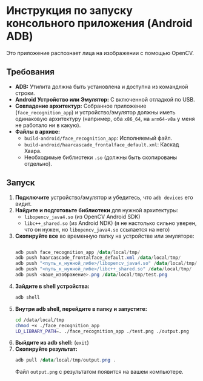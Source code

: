 # Инструкция по запуску консольного приложения (Android ADB)

Это приложение распознает лица на изображении с помощью OpenCV.

## Требования

*   **ADB:** Утилита должна быть установлена и доступна из командной строки.
*   **Android Устройство или Эмулятор:** С включенной отладкой по USB.
*   **Совпадение архитектур:** Собранное приложение (`face_recognition_app`) и устройство/эмулятор должны иметь одинаковую архитектуру (например, оба `x86_64`, на `arm64-v8a` у меня не работало ни в какую).
*   **Файлы в архиве:**
    *   `build-android/face_recognition_app`: Исполняемый файл.
    *   `build-android/haarcascade_frontalface_default.xml`: Каскад Хаара.
    *   Необходимые библиотеки `.so` (должны быть скопированы отдельно).

## Запуск

1.  **Подключите** устройство/эмулятор и убедитесь, что `adb devices` его видит.
2.  **Найдите и подготовьте библиотеки** для нужной архитектуры:
    *   `libopencv_java4.so` (из OpenCV Android SDK)
    *   `libc++_shared.so` (из Android NDK) (я не настолько сильно уверен, что он нужен, но `libopencv_java4.so` ссылается на него)
3.  **Скопируйте все** во временную папку на устройстве или эмуляторе:
    ```powershell

    adb push face_recognition_app /data/local/tmp/
    adb push haarcascade_frontalface_default.xml /data/local/tmp/
    adb push "<путь_к_нужной_либе>/libopencv_java4.so" /data/local/tmp/
    adb push "<путь_к_нужной_либе>/libc++_shared.so" /data/local/tmp/
    adb push <ваше_изображение>.png /data/local/tmp/test.png
    ```
4.  **Зайдите в shell устройства:**
    ```powershell
    adb shell
    ```
5.  **Внутри adb shell, перейдите в папку и запустите:**
    ```bash
    cd /data/local/tmp
    chmod +x ./face_recognition_app
    LD_LIBRARY_PATH=. ./face_recognition_app ./test.png ./output.png
    ```
6.  **Выйдите из adb shell:** (`exit`)
7.  **Скопируйте результат:**
    ```powershell
    adb pull /data/local/tmp/output.png .
    ```
    Файл `output.png` с результатом появится на вашем компьютере.
